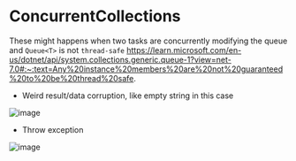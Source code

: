# ConcurrentCollections

These might happens when two tasks are concurrently modifying the queue and `Queue<T>` is not `thread-safe` 
https://learn.microsoft.com/en-us/dotnet/api/system.collections.generic.queue-1?view=net-7.0#:~:text=Any%20instance%20members%20are%20not%20guaranteed%20to%20be%20thread%20safe.


- Weird result/data corruption, like empty string in this case

![image](https://user-images.githubusercontent.com/42372928/219827540-b93ad708-7f68-41b8-aea8-142a7b0282c2.png)

- Throw exception

![image](https://user-images.githubusercontent.com/42372928/219827556-d3d3b5e8-0a55-4b91-9e2e-14c7bdd3afc5.png)
